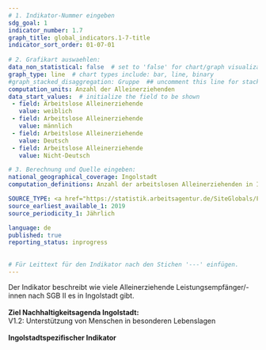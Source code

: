 ```yaml
---
# 1. Indikator-Nummer eingeben 
sdg_goal: 1 
indicator_number: 1.7
graph_title: global_indicators.1-7-title
indicator_sort_order: 01-07-01
 
# 2. Grafikart auswaehlen: 
data_non_statistical: false  # set to 'false' for chart/graph visualization 
graph_type: line  # chart types include: bar, line, binary 
#graph_stacked_disaggregation: Gruppe  ## uncomment this line for stacked bars. eplace 'Geschlecht' with the field of aggregation. 
computation_units: Anzahl der Alleinerziehenden
data_start_values:  # initialize the field to be shown  
 - field: Arbeitslose Alleinerziehende 
   value: weiblich 
 - field: Arbeitslose Alleinerziehende 
   value: männlich
 - field: Arbeitslose Alleinerziehende 
   value: Deutsch 
 - field: Arbeitslose Alleinerziehende 
   value: Nicht-Deutsch

# 3. Berechnung und Quelle eingeben: 
national_geographical_coverage: Ingolstadt 
computation_definitions: Anzahl der arbeitslosen Alleinerziehenden in Ingolstadt unterteilt nach Geschlecht und Herkunft

SOURCE_TYPE: <a href="https://statistik.arbeitsagentur.de/SiteGlobals/Forms/Suche/Einzelheftsuche_Formular.html?nn=20656&topic_f=alleinerziehend">Bundesagentur für Arbeit</a>  # data source  
source_earliest_available_1: 2019
source_periodicity_1: Jährlich

language: de   
published: true 
reporting_status: inprogress
 
 
# Für Leittext für den Indikator nach den Stichen '---' einfügen. 
---
```

Der Indikator beschreibt wie viele Alleinerziehende Leistungsempfänger/-innen nach SGB II es in Ingolstadt gibt. <br>
<br>
<b>Ziel Nachhaltigkeitsagenda Ingolstadt:</b><br> 
V1.2: Unterstützung von Menschen in besonderen Lebenslagen<br>
<br>
<b>Ingolstadtspezifischer Indikator</b>
